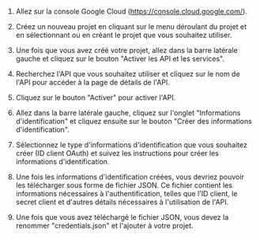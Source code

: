 1. Allez sur la console Google Cloud (https://console.cloud.google.com/).


2. Créez un nouveau projet en cliquant sur le menu déroulant du projet et en sélectionnant ou en créant le projet que vous souhaitez utiliser.


3. Une fois que vous avez créé votre projet, allez dans la barre latérale gauche et cliquez sur le bouton "Activer les API et les services".


4. Recherchez l'API que vous souhaitez utiliser et cliquez sur le nom de l'API pour accéder à la page de détails de l'API.


5. Cliquez sur le bouton "Activer" pour activer l'API.


6. Allez dans la barre latérale gauche, cliquez sur l'onglet "Informations d'identification" et cliquez ensuite sur le bouton "Créer des informations d'identification".


7. Sélectionnez le type d'informations d'identification que vous souhaitez créer (ID client OAuth) et suivez les instructions pour créer les informations d'identification.


8. Une fois les informations d'identification créées, vous devriez pouvoir les télécharger sous forme de fichier JSON. Ce fichier contient les informations nécessaires à l'authentification, telles que l'ID client, le secret client et d'autres détails nécessaires à l'utilisation de l'API.


9. Une fois que vous avez téléchargé le fichier JSON, vous devez la renommer "credentials.json" et l'ajouter à votre projet.